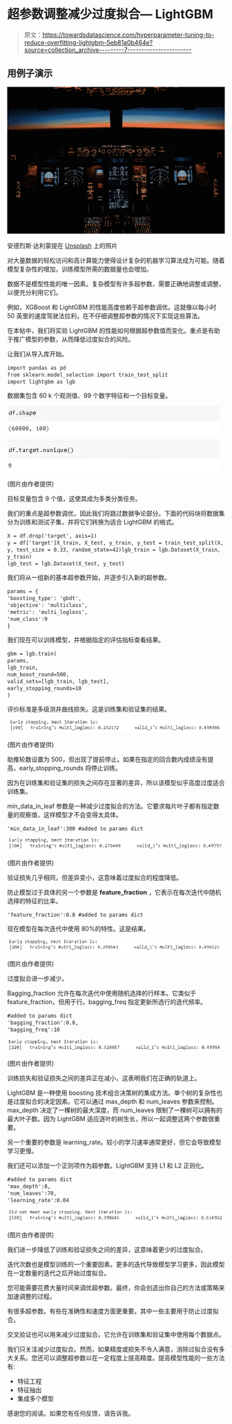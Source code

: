 # 超参数调整减少过度拟合— LightGBM

> 原文：<https://towardsdatascience.com/hyperparameter-tuning-to-reduce-overfitting-lightgbm-5eb81a0b464e?source=collection_archive---------7----------------------->

## 用例子演示

![](img/ebf158d967f60b3c9d9bf205108e7e53.png)

安德烈斯·达利蒙提在 [Unsplash](https://unsplash.com/s/photos/cockpit?utm_source=unsplash&utm_medium=referral&utm_content=creditCopyText) 上的照片

对大量数据的轻松访问和高计算能力使得设计复杂的机器学习算法成为可能。随着模型复杂性的增加，训练模型所需的数据量也会增加。

数据不是模型性能的唯一因素。复杂模型有许多超参数，需要正确地调整或调整，以便充分利用它们。

例如，XGBoost 和 LightGBM 的性能高度依赖于超参数调优。这就像以每小时 50 英里的速度驾驶法拉利，在不仔细调整超参数的情况下实现这些算法。

在本帖中，我们将实验 LightGBM 的性能如何根据超参数值而变化。重点是有助于推广模型的参数，从而降低过度拟合的风险。

让我们从导入库开始。

```
import pandas as pd
from sklearn.model_selection import train_test_split
import lightgbm as lgb
```

数据集包含 60 k 个观测值、99 个数字特征和一个目标变量。

![](img/58028a7a522de6002101b34a42854c81.png)

(图片由作者提供)

目标变量包含 9 个值，这使其成为多类分类任务。

我们的重点是超参数调优，因此我们将跳过数据争论部分。下面的代码块将数据集分为训练和测试子集，并将它们转换为适合 LightGBM 的格式。

```
X = df.drop('target', axis=1)
y = df['target']X_train, X_test, y_train, y_test = train_test_split(X, y, test_size = 0.33, random_state=42)lgb_train = lgb.Dataset(X_train, y_train)
lgb_test = lgb.Dataset(X_test, y_test)
```

我们将从一组新的基本超参数开始，并逐步引入新的超参数。

```
params = {
'boosting_type': 'gbdt',
'objective': 'multiclass',
'metric': 'multi_logloss',
'num_class':9
}
```

我们现在可以训练模型，并根据指定的评估指标查看结果。

```
gbm = lgb.train(
params,
lgb_train,
num_boost_round=500,
valid_sets=[lgb_train, lgb_test],
early_stopping_rounds=10
)
```

评价标准是多级测井曲线损失。这是训练集和验证集的结果。

![](img/2dbde0ee3d7400206fb5efef5332191d.png)

(图片由作者提供)

助推轮数设置为 500，但出现了提前停止。如果在指定的回合数内成绩没有提高，early_stopping_rounds 将停止训练。

因为在训练集和验证集的损失之间存在显著的差异，所以该模型似乎高度过度适合训练集。

min_data_in_leaf 参数是一种减少过度拟合的方法。它要求每片叶子都有指定数量的观察值，这样模型才不会变得太具体。

```
'min_data_in_leaf':300 #added to params dict
```

![](img/c09f38088e196a8a3c983de13ef5c31d.png)

(图片由作者提供)

验证损失几乎相同，但差异变小，这意味着过度拟合的程度降低。

防止模型过于具体的另一个参数是 **feature_fraction** ，它表示在每次迭代中随机选择的特征的比率。

```
'feature_fraction':0.8 #added to params dict
```

现在模型在每次迭代中使用 80%的特性。这是结果。

![](img/b9f323e45fb52251d674c7672f9fb796.png)

(图片由作者提供)

过度拟合进一步减少。

Bagging_fraction 允许在每次迭代中使用随机选择的行样本。它类似于 feature_fraction，但用于行。bagging_freq 指定更新所选行的迭代频率。

```
#added to params dict
'bagging_fraction':0.8,
'bagging_freq':10
```

![](img/49abbdafe2bfd40da768fe0856118a3e.png)

(图片由作者提供)

训练损失和验证损失之间的差异正在减小，这表明我们在正确的轨道上。

LightGBM 是一种使用 boosting 技术组合决策树的集成方法。单个树的复杂性也是过度拟合的决定因素。它可以通过 max_depth 和 num_leaves 参数来控制。max_depth 决定了一棵树的最大深度，而 num_leaves 限制了一棵树可以拥有的最大叶子数。因为 LightGBM 适应逐叶的树生长，所以一起调整这两个参数很重要。

另一个重要的参数是 learning_rate。较小的学习速率通常更好，但它会导致模型学习更慢。

我们还可以添加一个正则项作为超参数。LightGBM 支持 L1 和 L2 正则化。

```
#added to params dict
'max_depth':8,
'num_leaves':70,
'learning_rate':0.04
```

![](img/89d70bca720f3d3c8a4daf13b415727d.png)

(图片由作者提供)

我们进一步降低了训练和验证损失之间的差异，这意味着更少的过度拟合。

迭代次数也是模型训练的一个重要因素。更多的迭代导致模型学习更多，因此模型在一定数量的迭代之后开始过度拟合。

您可能需要花费大量时间来调优超参数。最终，你会创造出你自己的方法或策略来加速调整的过程。

有很多超参数。有些在准确性和速度方面更重要。其中一些主要用于防止过度拟合。

交叉验证也可以用来减少过度拟合。它允许在训练集和验证集中使用每个数据点。

我们只关注减少过度拟合。然而，如果精度或损失不令人满意，消除过拟合没有多大关系。您还可以调整超参数以在一定程度上提高精度。提高模型性能的一些方法有:

*   特征工程
*   特征抽出
*   集成多个模型

感谢您的阅读。如果您有任何反馈，请告诉我。